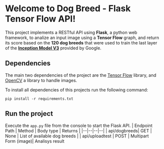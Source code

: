 # Welcome to Dog Breed - Flask Tensor Flow API!

This project implements a  RESTful API using **Flask**, a python web framework, to analize an input image using a  **Tensor Flow** graph, and return its score based on the **120 dog breeds** that were used to train the last layer of the [**Inception Model V3**](https://github.com/tensorflow/models/tree/master/research/inception) provided by Google.


## Dependencies

The main two dependencies of the project are the [Tensor Flow](https://www.tensorflow.org/) library, and [OpenCV](https://opencv.org/) a library to handle images.

To install all dependencies of this projects run the following command:

    pip install -r requirements.txt

## Run the project
Execute the `app.py` file from the console to start the Flask API.
| Endpoint Path | Method | Body type | Returns |
|--|--|--|--|
| api/dogbreeds| GET | None | List of available dog breeds |
| api/uploadtest | POST | Multipart Form (image)| Analisys result

